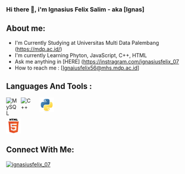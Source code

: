 ### Hi there 👋, i'm Ignasius Felix Salim - aka [Ignas]

## About me:
- I'm Currently Studying at Universitas Multi Data Palembang
  (https://mdp.ac.id/)
- I'm currently Learning Phyton, JavaScript, C++, HTML
- Ask me anything in [HERE] 
  (https://instragram.com/ignasiusfelix_07
- How to reach me :
  [Ignaiusfelix56@mhs.mdp.ac.id]

## Languages And Tools :
<img align="left" alt="MySQL" width="30px" src="https://cdn.jsdelivr.net/gh/devicons/devicon/icons/mysql/mysql-original.svg" style="padding-right:10px;" />
<img align="Left" alt="C++" width="30px" src="https://img1.pnghut.com/8/18/6/bxvE1KeDqf/logo-symbol-computer-programming-language.jpg" style="padding-right:20px;" />
<P><a href="https://www.python.org" target="_blank" rel="noreferrer"> <img src="https://raw.githubusercontent.com/devicons/devicon/master/icons/python/python-original.svg" alt="python" width="40" height="40"/> </a><p align="left"></p> 
<a href="https://www.w3.org/html/" target="_blank" rel="noreferrer"> <img src="https://raw.githubusercontent.com/devicons/devicon/master/icons/html5/html5-original-wordmark.svg" alt="html5" width="40" height="40"/> </a> 


## Connect With Me:
<a href="https://instagram.com/ignasiusfelix_07" target="blank"><img align="center" src="https://raw.githubusercontent.com/rahuldkjain/github-profile-readme-generator/master/src/images/icons/Social/instagram.svg" alt="ignasiusfelix_07" height="30" width="40" /></a>
